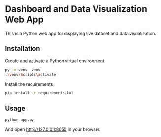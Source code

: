 # Dashboard and Data Visualization Web App

This is a Python web app for displaying live dataset and data visualization.

## Installation

Create and activate a Python virtual environment

```bash
py -m venv  venv
.\venv\Scripts\activate
```
 
Install the requirements

```bash
pip install -r requirements.txt
```

## Usage

```bash
python app.py
```

And open http://127.0.0.1:8050 in your browser.